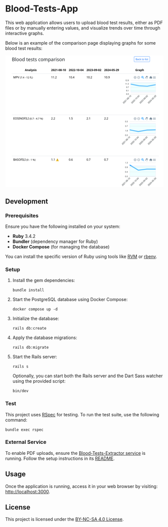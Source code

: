# Blood-Tests-App

This web application allows users to upload blood test results, either as PDF files or by manually entering values, and
visualize trends over time through interactive graphs.

Below is an example of the comparison page displaying graphs for some blood test results:

<kbd> ![Screenshot of the page showing a blood test comparison](docs/screenshot_comparison.png) </kbd>

## Development

### Prerequisites

Ensure you have the following installed on your system:

- **Ruby** 3.4.2
- **Bundler** (dependency manager for Ruby)
- **Docker Compose** (for managing the database)

You can install the specific version of Ruby using tools like [RVM](https://rvm.io/)
or [rbenv](https://github.com/rbenv/rbenv).

### Setup

1. Install the gem dependencies:

    ```shell
    bundle install
    ```

2. Start the PostgreSQL database using Docker Compose:

    ```shell
    docker compose up -d
    ```

3. Initialize the database:

    ```shell
    rails db:create
    ```

4. Apply the database migrations:

    ```shell
    rails db:migrate
    ```

5. Start the Rails server:

    ```shell
    rails s
    ```

   Optionally, you can start both the Rails server and the Dart Sass watcher using the provided script:

    ```shell
    bin/dev
    ```

### Test

This project uses [RSpec](https://rspec.info/) for testing. To run the test suite, use the following command:

```shell
bundle exec rspec
```


### External Service

To enable PDF uploads, ensure the [Blood-Tests-Extractor service](https://github.com/robertoz-01/blood-tests-extractor)
is running. Follow the setup instructions in
its [README](https://github.com/robertoz-01/blood-tests-extractor/blob/main/README.md#development).

## Usage

Once the application is running, access it in your web browser by
visiting: [http://localhost:3000](http://localhost:3000).


## License

This project is licensed under the [BY-NC-SA 4.0 License](LICENSE.md).
